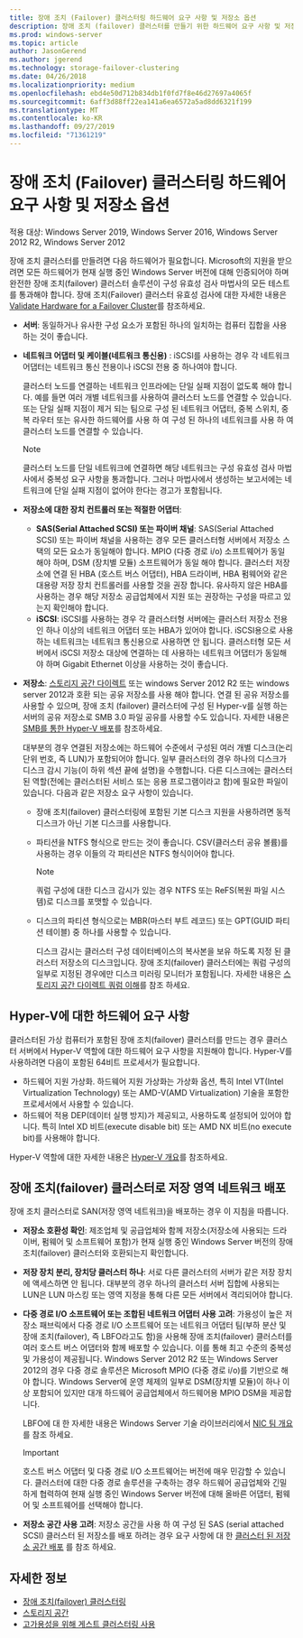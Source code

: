 ```yaml
---
title: 장애 조치 (Failover) 클러스터링 하드웨어 요구 사항 및 저장소 옵션
description: 장애 조치 (failover) 클러스터를 만들기 위한 하드웨어 요구 사항 및 저장소 옵션입니다.
ms.prod: windows-server
ms.topic: article
author: JasonGerend
ms.author: jgerend
ms.technology: storage-failover-clustering
ms.date: 04/26/2018
ms.localizationpriority: medium
ms.openlocfilehash: ebd4e50d712b834db1f0fd7f8e46d27697a4065f
ms.sourcegitcommit: 6aff3d88ff22ea141a6ea6572a5ad8dd6321f199
ms.translationtype: MT
ms.contentlocale: ko-KR
ms.lasthandoff: 09/27/2019
ms.locfileid: "71361219"
---
```

# <a name="failover-clustering-hardware-requirements-and-storage-options"></a>장애 조치 (Failover) 클러스터링 하드웨어 요구 사항 및 저장소 옵션

적용 대상: Windows Server 2019, Windows Server 2016, Windows Server 2012 R2, Windows Server 2012

장애 조치 클러스터를 만들려면 다음 하드웨어가 필요합니다. Microsoft의 지원을 받으려면 모든 하드웨어가 현재 실행 중인 Windows Server 버전에 대해 인증되어야 하며 완전한 장애 조치(failover) 클러스터 솔루션이 구성 유효성 검사 마법사의 모든 테스트를 통과해야 합니다. 장애 조치(Failover) 클러스터 유효성 검사에 대한 자세한 내용은 [Validate Hardware for a Failover Cluster](<https://docs.microsoft.com/previous-versions/windows/it-pro/windows-server-2012-r2-and-2012/jj134244(v%3dws.11)>)를 참조하세요.

- **서버**: 동일하거나 유사한 구성 요소가 포함된 하나의 일치하는 컴퓨터 집합을 사용하는 것이 좋습니다.
- **네트워크 어댑터 및 케이블(네트워크 통신용)** : iSCSI를 사용하는 경우 각 네트워크 어댑터는 네트워크 통신 전용이나 iSCSI 전용 중 하나여야 합니다.

    클러스터 노드를 연결하는 네트워크 인프라에는 단일 실패 지점이 없도록 해야 합니다. 예를 들면 여러 개별 네트워크를 사용하여 클러스터 노드를 연결할 수 있습니다. 또는 단일 실패 지점이 제거 되는 팀으로 구성 된 네트워크 어댑터, 중복 스위치, 중복 라우터 또는 유사한 하드웨어를 사용 하 여 구성 된 하나의 네트워크를 사용 하 여 클러스터 노드를 연결할 수 있습니다.

    >[!NOTE]
    >클러스터 노드를 단일 네트워크에 연결하면 해당 네트워크는 구성 유효성 검사 마법사에서 중복성 요구 사항을 통과합니다. 그러나 마법사에서 생성하는 보고서에는 네트워크에 단일 실패 지점이 없어야 한다는 경고가 포함됩니다.

- **저장소에 대한 장치 컨트롤러 또는 적절한 어댑터**:

  - **SAS(Serial Attached SCSI) 또는 파이버 채널**: SAS(Serial Attached SCSI) 또는 파이버 채널을 사용하는 경우 모든 클러스터형 서버에서 저장소 스택의 모든 요소가 동일해야 합니다. MPIO (다중 경로 i/o) 소프트웨어가 동일 해야 하며, DSM (장치별 모듈) 소프트웨어가 동일 해야 합니다. 클러스터 저장소에 연결 된 HBA (호스트 버스 어댑터), HBA 드라이버, HBA 펌웨어와 같은 대용량 저장 장치 컨트롤러를 사용할 것을 권장 합니다. 유사하지 않은 HBA를 사용하는 경우 해당 저장소 공급업체에서 지원 또는 권장하는 구성을 따르고 있는지 확인해야 합니다.
  - **iSCSI**: iSCSI를 사용하는 경우 각 클러스터형 서버에는 클러스터 저장소 전용인 하나 이상의 네트워크 어댑터 또는 HBA가 있어야 합니다. iSCSI용으로 사용하는 네트워크는 네트워크 통신용으로 사용하면 안 됩니다. 클러스터형 모든 서버에서 iSCSI 저장소 대상에 연결하는 데 사용하는 네트워크 어댑터가 동일해야 하며 Gigabit Ethernet 이상을 사용하는 것이 좋습니다.
- **저장소**: [스토리지 공간 다이렉트](../storage/storage-spaces/storage-spaces-direct-overview.md) 또는 windows Server 2012 R2 또는 windows server 2012과 호환 되는 공유 저장소를 사용 해야 합니다. 연결 된 공유 저장소를 사용할 수 있으며, 장애 조치 (failover) 클러스터에 구성 된 Hyper-v를 실행 하는 서버의 공유 저장소로 SMB 3.0 파일 공유를 사용할 수도 있습니다. 자세한 내용은 [SMB를 통한 Hyper-V 배포](<https://docs.microsoft.com/previous-versions/windows/it-pro/windows-server-2012-r2-and-2012/jj134187(v%3dws.11)>)를 참조하세요.

    대부분의 경우 연결된 저장소에는 하드웨어 수준에서 구성된 여러 개별 디스크(논리 단위 번호, 즉 LUN)가 포함되어야 합니다. 일부 클러스터의 경우 하나의 디스크가 디스크 감시 기능(이 하위 섹션 끝에 설명)을 수행합니다. 다른 디스크에는 클러스터된 역할(전에는 클러스터된 서비스 또는 응용 프로그램이라고 함)에 필요한 파일이 있습니다. 다음과 같은 저장소 요구 사항이 있습니다.

  - 장애 조치(failover) 클러스터링에 포함된 기본 디스크 지원을 사용하려면 동적 디스크가 아닌 기본 디스크를 사용합니다.
  - 파티션을 NTFS 형식으로 만드는 것이 좋습니다. CSV(클러스터 공유 볼륨)를 사용하는 경우 이들의 각 파티션은 NTFS 형식이어야 합니다.

    >[!NOTE]
    >쿼럼 구성에 대한 디스크 감시가 있는 경우 NTFS 또는 ReFS(복원 파일 시스템)로 디스크를 포맷할 수 있습니다.

  - 디스크의 파티션 형식으로는 MBR(마스터 부트 레코드) 또는 GPT(GUID 파티션 테이블) 중 하나를 사용할 수 있습니다.

    디스크 감시는 클러스터 구성 데이터베이스의 복사본을 보유 하도록 지정 된 클러스터 저장소의 디스크입니다. 장애 조치(failover) 클러스터에는 쿼럼 구성의 일부로 지정된 경우에만 디스크 미러링 모니터가 포함됩니다. 자세한 내용은 [스토리지 공간 다이렉트 쿼럼 이해](../storage/storage-spaces/understand-quorum.md)를 참조 하세요.

## <a name="hardware-requirements-for-hyper-v"></a>Hyper-V에 대한 하드웨어 요구 사항

클러스터된 가상 컴퓨터가 포함된 장애 조치(failover) 클러스터를 만드는 경우 클러스터 서버에서 Hyper-V 역할에 대한 하드웨어 요구 사항을 지원해야 합니다. Hyper-V를 사용하려면 다음이 포함된 64비트 프로세서가 필요합니다.

- 하드웨어 지원 가상화. 하드웨어 지원 가상화는 가상화 옵션, 특히 Intel VT(Intel Virtualization Technology) 또는 AMD-V(AMD Virtualization) 기술을 포함한 프로세서에서 사용할 수 있습니다.
- 하드웨어 적용 DEP(데이터 실행 방지)가 제공되고, 사용하도록 설정되어 있어야 합니다. 특히 Intel XD 비트(execute disable bit) 또는 AMD NX 비트(no execute bit)를 사용해야 합니다.

Hyper-V 역할에 대한 자세한 내용은 [Hyper-V 개요](<https://docs.microsoft.com/previous-versions/windows/it-pro/windows-server-2012-r2-and-2012/hh831531(v%3dws.11)>)를 참조하세요.

## <a name="deploying-storage-area-networks-with-failover-clusters"></a>장애 조치(failover) 클러스터로 저장 영역 네트워크 배포

장애 조치 클러스터로 SAN(저장 영역 네트워크)을 배포하는 경우 이 지침을 따릅니다.

- **저장소 호환성 확인**: 제조업체 및 공급업체와 함께 저장소(저장소에 사용되는 드라이버, 펌웨어 및 소프트웨어 포함)가 현재 실행 중인 Windows Server 버전의 장애 조치(failover) 클러스터와 호환되는지 확인합니다.
- **저장 장치 분리, 장치당 클러스터 하나**: 서로 다른 클러스터의 서버가 같은 저장 장치에 액세스하면 안 됩니다. 대부분의 경우 하나의 클러스터 서버 집합에 사용되는 LUN은 LUN 마스킹 또는 영역 지정을 통해 다른 모든 서버에서 격리되어야 합니다.
- **다중 경로 I/O 소프트웨어 또는 조합된 네트워크 어댑터 사용 고려**: 가용성이 높은 저장소 패브릭에서 다중 경로 I/O 소프트웨어 또는 네트워크 어댑터 팀(부하 분산 및 장애 조치(failover), 즉 LBFO라고도 함)을 사용해 장애 조치(failover) 클러스터를 여러 호스트 버스 어댑터와 함께 배포할 수 있습니다. 이를 통해 최고 수준의 중복성 및 가용성이 제공됩니다. Windows Server 2012 R2 또는 Windows Server 2012의 경우 다중 경로 솔루션은 Microsoft MPIO (다중 경로 i/o)를 기반으로 해야 합니다. Windows Server에 운영 체제의 일부로 DSM(장치별 모듈)이 하나 이상 포함되어 있지만 대개 하드웨어 공급업체에서 하드웨어용 MPIO DSM을 제공합니다.

    LBFO에 대 한 자세한 내용은 Windows Server 기술 라이브러리에서 [NIC 팀 개요](https://docs.microsoft.com/windows-server/networking/technologies/nic-teaming/nic-teaming) 를 참조 하세요.

    >[!IMPORTANT]
    >호스트 버스 어댑터 및 다중 경로 I/O 소프트웨어는 버전에 매우 민감할 수 있습니다. 클러스터에 대한 다중 경로 솔루션을 구축하는 경우 하드웨어 공급업체와 긴밀하게 협력하여 현재 실행 중인 Windows Server 버전에 대해 올바른 어댑터, 펌웨어 및 소프트웨어를 선택해야 합니다.

- **저장소 공간 사용 고려**: 저장소 공간을 사용 하 여 구성 된 SAS (serial attached SCSI) 클러스터 된 저장소를 배포 하려는 경우 요구 사항에 대 한 [클러스터 된 저장소 공간 배포](<https://docs.microsoft.com/previous-versions/windows/it-pro/windows-server-2012-r2-and-2012/jj822937(v%3dws.11)>) 를 참조 하세요.

## <a name="more-information"></a>자세한 정보

- [장애 조치(failover) 클러스터링](failover-clustering.md)
- [스토리지 공간](<https://docs.microsoft.com/previous-versions/windows/it-pro/windows-server-2012-r2-and-2012/hh831739(v%3dws.11)>)
- [고가용성을 위해 게스트 클러스터링 사용](<https://docs.microsoft.com/previous-versions/windows/it-pro/windows-server-2012-r2-and-2012/dn440540(v%3dws.11)>)